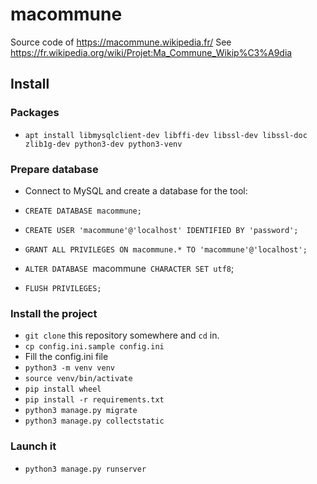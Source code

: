 # macommune

Source code of https://macommune.wikipedia.fr/
See https://fr.wikipedia.org/wiki/Projet:Ma_Commune_Wikip%C3%A9dia

## Install
### Packages
- `apt install libmysqlclient-dev libffi-dev libssl-dev libssl-doc zlib1g-dev python3-dev python3-venv`

### Prepare database
- Connect to MySQL and create a database for the tool:
 
- `CREATE DATABASE macommune;`
- `CREATE USER 'macommune'@'localhost' IDENTIFIED BY 'password';`
- `GRANT ALL PRIVILEGES ON macommune.* TO 'macommune'@'localhost';`
- `ALTER DATABASE `macommune` CHARACTER SET utf8`; 
- `FLUSH PRIVILEGES;`

### Install the project

- `git clone` this repository somewhere and `cd` in.
- `cp config.ini.sample config.ini`
- Fill the config.ini file
- `python3 -m venv venv`
- `source venv/bin/activate`
- `pip install wheel`
- `pip install -r requirements.txt`
- `python3 manage.py migrate`
- `python3 manage.py collectstatic`

### Launch it
 - `python3 manage.py runserver`